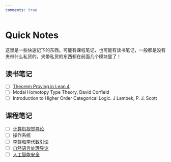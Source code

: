 ```yaml
---
comments: true
---
```


# Quick Notes

这里是一些快速记下的东西。可能有课程笔记，也可能有读书笔记，一般都是没有夹带什么私货的，夹带私货的东西都在前面几个模块里了！

## 读书笔记

- [ ] [Theorem Proving in Lean 4](theorem_proving_in_lean_4)
- [ ] Modal Homotopy Type Theory, David Corfield
- [ ] Introduction to Higher Order Categorical Logic. J Lambek, P. J. Scott

## 课程笔记

- [ ] [计算机视觉导论](computer_vision)
- [ ] 操作系统
- [ ] [李群和李代数引论](lie_groups)
- [ ] [自然语言处理导论](natural_language_processing)
- [ ] [人工智能安全](ai_security)